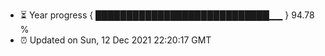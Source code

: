 - ⏳ Year progress { ████████████████████████████▁▁ } 94.78 %
- ⏰ Updated on Sun, 12 Dec 2021 22:20:17 GMT

